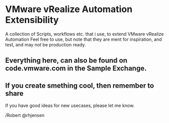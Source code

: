 # VMware vRealize Automation Extensibility

A collection of Scripts, workflows etc. that i use, to extend VMware vRealize Automation
Feel free to use, but note that they are ment for inspiration, and test, and may not be production ready. 

## Everything here, can also be found on code.vmware.com in the Sample Exchange. 
## If you create smething cool, then remember to share

If you have good ideas for new usecases, please let me know. 

/Robert
@rhjensen
